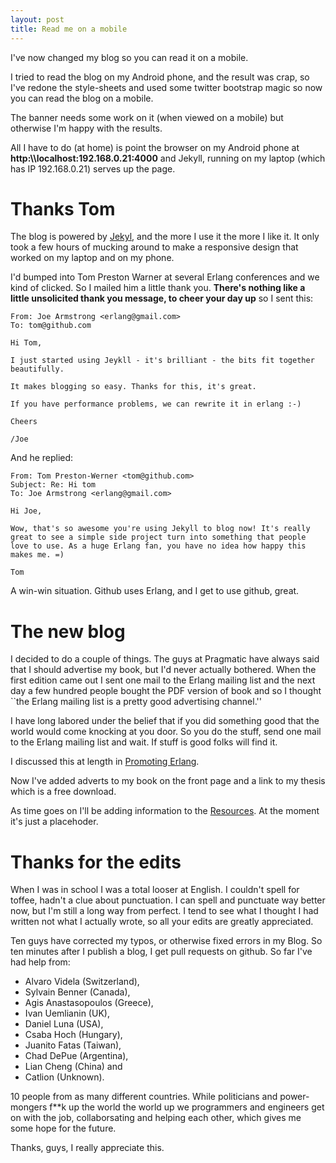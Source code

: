 ```yaml
---
layout: post
title: Read me on a mobile
---
```


I've now changed my blog so you can read it on a mobile.

I tried to read the blog on my Android phone, and the result was crap,
so I've redone the style-sheets and used some twitter bootstrap magic
so now you can read the blog on a mobile.

The banner needs some work on it (when viewed on a mobile) but
otherwise I'm happy with the results.

All I have to do (at home) is point the browser on my Android phone at
<b>http\:\\\\localhost:192.168.0.21:4000</b> and Jekyll, running on my
laptop (which has IP 192.168.0.21) serves up the page.

Thanks Tom
=========

The blog is powered by
[Jekyl](https://github.com/mojombo/jekyll),
and the more I use it the more I like
it.  It only took a few hours of mucking around to make a responsive
design that worked on my laptop and on my phone.

I'd bumped into Tom Preston Warner at several Erlang conferences and
we kind of clicked. So I mailed him a little thank you. __There's
nothing like a little unsolicited thank you message, to cheer your day
up__ so I sent this:
 
    From: Joe Armstrong <erlang@gmail.com>
    To: tom@github.com

    Hi Tom,

    I just started using Jeykll - it's brilliant - the bits fit together
    beautifully.

    It makes blogging so easy. Thanks for this, it's great.

    If you have performance problems, we can rewrite it in erlang :-)

    Cheers

    /Joe
  
And he replied:

    From: Tom Preston-Werner <tom@github.com>
    Subject: Re: Hi tom
    To: Joe Armstrong <erlang@gmail.com>

    Hi Joe,

    Wow, that's so awesome you're using Jekyll to blog now! It's really
    great to see a simple side project turn into something that people
    love to use. As a huge Erlang fan, you have no idea how happy this
    makes me. =)

    Tom

A win-win situation. Github uses Erlang, and I get to use github,
great.	  

The new blog
============

I decided to do a couple of things. The guys at Pragmatic have always
said that I should advertise my book, but I'd never actually
bothered. When the first edition came out I sent one mail to the
Erlang mailing list and the next day a few hundred people bought the
PDF version of book and so I thought ``the Erlang mailing list is a
pretty good advertising channel.''

I have long labored under the belief that if you did something good
that the world would come knocking at you door. So you do the stuff,
send one mail to the Erlang mailing list and wait. If stuff is good
folks will find it.

I discussed this at length in 
[Promoting Erlang](http://joearms.github.io/2013/03/27/promoting-erlang.html).

Now I've added adverts to my book on the front page and a link to my
thesis which is a free download.

As time goes on I'll be adding information to the
[Resources](http://joearms.gitbub.com/resources.html). At the moment
it's just a placehoder.

Thanks for the edits
===================

When I was in school I was a total looser at English. I couldn't spell
for toffee, hadn't a clue about punctuation. I can spell and punctuate
way better now, but I'm still a long way from perfect. I tend to see
what I thought I had written not what I actually wrote, so all your
edits are greatly appreciated.

Ten guys have corrected my typos, or otherwise fixed errors in my
Blog. So ten minutes after I publish a blog, I get pull requests on
github. So far I've had help from:

* Alvaro Videla (Switzerland), 
* Sylvain Benner (Canada),
* Agis Anastasopoulos (Greece), 
* Ivan Uemlianin (UK),
* Daniel Luna (USA),
* Csaba Hoch (Hungary), 
* Juanito Fatas (Taiwan), 
* Chad DePue (Argentina),
* Lian Cheng (China) and 
* Catlion (Unknown). 

10 people from as many different countries. While politicians and
power-mongers f\*\*k up the world the world up we programmers and engineers
get on with the job, collaborsating and helping each other, which gives
me some hope for the future.

Thanks, guys, I really appreciate this.

 
